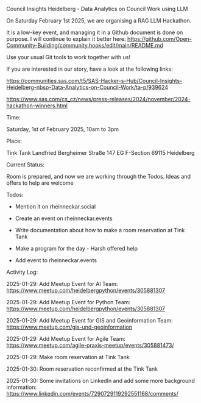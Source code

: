Council Insights Heidelberg  - Data Analytics on Council Work using LLM

On Saturday February 1st 2025, we are organising a RAG LLM Hackathon.

It is a low-key event, and managing it in a Github document is done on purpose. I will continue to explain it better here: https://github.com/Open-Community-Building/community.hooks/edit/main/README.md

Use your usual Git tools to work together with us!

If you are interested in our story, have a look at the following links:

https://communities.sas.com/t5/SAS-Hacker-s-Hub/Council-Insights-Heidelberg-nbsp-Data-Analytics-on-Council-Work/ta-p/939624

https://www.sas.com/cs_cz/news/press-releases/2024/november/2024-hackathon-winners.html

Time: 

Saturday, 1st of February 2025, 10am to 3pm

Place: 

Tink Tank Landfried
Bergheimer Straße 147 EG
F-Section
69115 Heidelberg

Current Status:

Room is prepared, and now we are working through the Todos. Ideas and offers to help are welcome

Todos:

- Mention it on rheinneckar.social

- Create an event on rheinneckar.events

- Write documentation about how to make a room reservation at Tink Tank

- Make a program for the day - Harsh offered help

- Add event to rheinneckar.events

Activity Log:

2025-01-29: Add Meetup Event for AI Team: https://www.meetup.com/heidelbergpython/events/305881307

2025-01-29: Add Meetup Event for Python Team: https://www.meetup.com/heidelbergpython/events/305881307

2025-01-29: Add Meetup Event for GIS and Geoinformation Team: https://www.meetup.com/gis-und-geoinformation

2025-01-29: Add Meetup Event for Agile Team: https://www.meetup.com/agile-praxis-meetup/events/305881473/

2025-01-29: Make room reservation at Tink Tank

2025-01-30: Room reservation reconfirmed at the Tink Tank

2025-01-30: Some invitations on LinkedIn and add some more background information: https://www.linkedin.com/events/7290729119292551168/comments/

